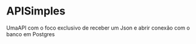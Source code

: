# APISimples
UmaAPI com o foco exclusivo de receber um Json e abrir conexão com o banco em Postgres
